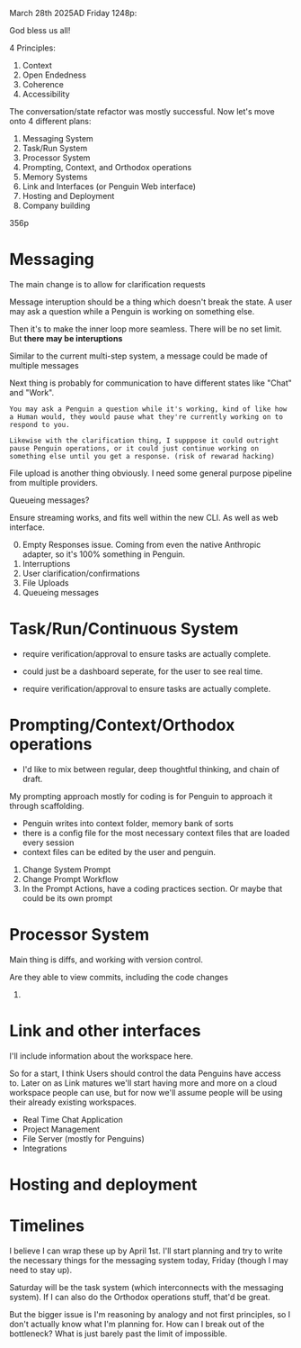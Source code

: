 March 28th 2025AD Friday 1248p:

God bless us all! 

4 Principles:

1. Context
2. Open Endedness
3. Coherence
4. Accessibility 


The conversation/state refactor was mostly successful. Now let's move onto 4 different plans:

1. Messaging System
2. Task/Run System
3. Processor System
4. Prompting, Context, and Orthodox operations
5. Memory Systems 
6. Link and Interfaces (or Penguin Web interface)
7. Hosting and Deployment
8. Company building 

356p

# Messaging 

The main change is to allow for clarification requests

Message interuption should be a thing which doesn't break the state. A user may ask a question while a Penguin is working on something else. 

Then it's to make the inner loop more seamless. There will be no set limit. But **there may be interuptions**

Similar to the current multi-step system, a message could be made of multiple messages 

Next thing is probably for communication to have different states like "Chat" and "Work". 

    You may ask a Penguin a question while it's working, kind of like how a Human would, they would pause what they're currently working on to respond to you. 
    
    Likewise with the clarification thing, I supppose it could outright pause Penguin operations, or it could just continue working on something else until you get a response. (risk of rewarad hacking)

File upload is another thing obviously. I need some general purpose pipeline from multiple providers. 

Queueing messages? 

Ensure streaming works, and fits well within the new CLI. As well as web interface. 

0. Empty Responses issue. Coming from even the native Anthropic adapter, so it's 100% something in Penguin.
1. Interruptions 
2. User clarification/confirmations
3. File Uploads
4. Queueing messages


# Task/Run/Continuous System

- require verification/approval to ensure tasks are actually complete. 
- could just be a dashboard seperate, for the user to see real time. 



- require verification/approval to ensure tasks are actually complete. 


# Prompting/Context/Orthodox operations

- I'd like to mix between regular, deep thoughtful thinking, and chain of draft. 

My prompting approach mostly for coding is for Penguin to approach it through scaffolding.

- Penguin writes into context folder, memory bank of sorts
- there is a config file for the most necessary context files that are loaded every session
- context files can be edited by the user and penguin. 

1. Change System Prompt
2. Change Prompt Workflow
3. In the Prompt Actions, have a coding practices section. Or maybe that could be its own prompt

# Processor System

Main thing is diffs, and working with version control. 

Are they able to view commits, including the code changes

1. 


# Link and other interfaces 

I'll include information about the workspace here. 

So for a start, I think Users should control the data Penguins have access to. Later on as Link matures we'll start having more and more on a cloud workspace people can use, but for now we'll assume people will be using their already existing workspaces. 

- Real Time Chat Application
- Project Management 
- File Server (mostly for Penguins)
- Integrations

# Hosting and deployment


# Timelines

I believe I can wrap these up by April 1st. I'll start planning and try to write the necessary things for the messaging system today, Friday (though I may need to stay up). 

Saturday will be the task system (which interconnects with the messaging system). If I can also do the Orthodox operations stuff, that'd be great. 

But the bigger issue is I'm reasoning by analogy and not first principles, so I don't actually know what I'm planning for. How can I break out of the bottleneck? What is just barely past the limit of impossible. 